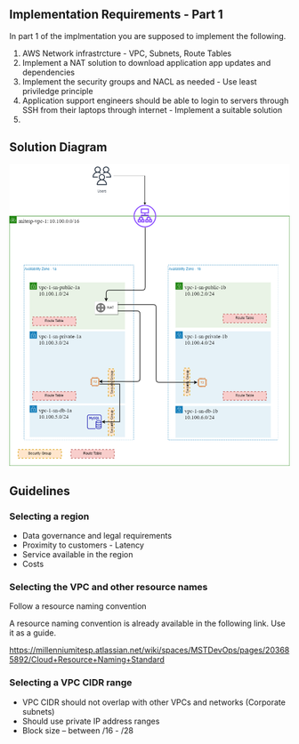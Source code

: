 

## Implementation Requirements - Part 1
In part 1 of the implmentation you are supposed to implement the following.

1. AWS Network infrastrcture - VPC, Subnets, Route Tables
2. Implement a NAT solution to download application app updates and dependencies
3. Implement the security groups and NACL as needed - Use least priviledge principle
4. Application support engineers should be able to login to servers through SSH from their laptops through internet - Implement a suitable solution
5. 



## Solution Diagram
![Lab Solution Part 1](../images/aws-lab-solution_part_1.png)


## Guidelines

### Selecting a region
- Data governance and legal requirements
- Proximity to customers - Latency
- Service available in the region
- Costs 

### Selecting the VPC and other resource names
Follow a resource naming convention

A resource naming convention is already available in the following link. Use it as a guide.

https://millenniumitesp.atlassian.net/wiki/spaces/MSTDevOps/pages/203685892/Cloud+Resource+Naming+Standard

### Selecting a VPC CIDR range
- VPC CIDR should not overlap with other VPCs and networks (Corporate subnets)
- Should use private IP address ranges
- Block size – between /16 - /28
